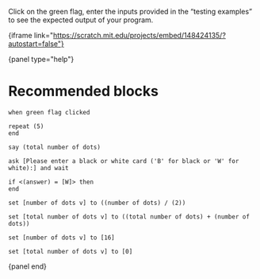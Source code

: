 Click on the green flag, enter the inputs provided in the “testing examples” to see the expected output of your program.

{iframe link="https://scratch.mit.edu/projects/embed/148424135/?autostart=false"}

{panel type="help"}

# Recommended blocks

```scratch
when green flag clicked

repeat (5)
end

say (total number of dots)

ask [Please enter a black or white card ('B' for black or 'W' for white):] and wait

if <(answer) = [W]> then
end
```

```scratch
set [number of dots v] to ((number of dots) / (2))

set [total number of dots v] to ((total number of dots) + (number of dots))

set [number of dots v] to [16]

set [total number of dots v] to [0]
```

{panel end}

